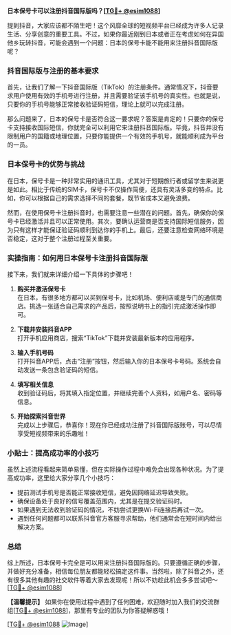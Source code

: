 **日本保号卡可以注册抖音国际版吗？[[TG💪+ @esim1088](https://t.me/s/esim1088)]**

提到抖音，大家应该都不陌生吧！这个风靡全球的短视频平台已经成为许多人记录生活、分享创意的重要工具。不过，如果你最近刚到日本或者正在考虑如何在异国他乡玩转抖音，可能会遇到一个问题：日本的保号卡能不能用来注册抖音国际版呢？

### 抖音国际版与注册的基本要求

首先，让我们了解一下抖音国际版（TikTok）的注册条件。通常情况下，抖音要求用户使用有效的手机号进行注册，并且需要验证该手机号的真实性。也就是说，只要你的手机号能够正常接收验证码短信，理论上就可以完成注册。

那么问题来了，日本的保号卡是否符合这一要求呢？答案是肯定的！只要你的保号卡支持接收国际短信，你就完全可以利用它来注册抖音国际版。毕竟，抖音并没有限制用户的国籍或地理位置，只要你能提供一个有效的手机号，就能顺利成为平台的一员。

### 日本保号卡的优势与挑战

在日本，保号卡是一种非常实用的通讯工具，尤其对于短期旅行者或留学生来说更是如此。相比于传统的SIM卡，保号卡不仅操作简便，还具有灵活多变的特点。比如，你可以根据自己的需求选择不同的套餐，既节省成本又避免浪费。

然而，在使用保号卡注册抖音时，也需要注意一些潜在的问题。首先，确保你的保号卡已经激活并且可以正常使用。其次，要确认运营商是否支持国际短信服务，因为只有这样才能保证验证码顺利到达你的手机上。最后，还要注意检查网络环境是否稳定，这对于整个注册过程至关重要。

### 实操指南：如何用日本保号卡注册抖音国际版

接下来，我们就来详细介绍一下具体的步骤吧！

1. **购买并激活保号卡**  
   在日本，有很多地方都可以买到保号卡，比如机场、便利店或是专门的通信商店。挑选一张适合自己需求的产品后，按照说明书上的指引完成激活操作即可。

2. **下载并安装抖音APP**  
   打开手机应用商店，搜索“TikTok”下载并安装最新版本的应用程序。

3. **输入手机号码**  
   打开抖音APP后，点击“注册”按钮，然后输入你的日本保号卡号码。系统会自动发送一条包含验证码的短信。

4. **填写相关信息**  
   收到验证码后，将其填入指定位置，并继续完善个人资料，如用户名、密码等信息。

5. **开始探索抖音世界**  
   完成以上步骤后，恭喜你！现在你已经成功注册了抖音国际版账号，可以尽情享受短视频带来的乐趣啦！

### 小贴士：提高成功率的小技巧

虽然上述流程看起来简单易懂，但在实际操作过程中难免会出现各种状况。为了提高成功率，这里给大家分享几个小技巧：

- 提前测试手机号是否能正常接收短信，避免因网络延迟导致失败。
- 确保设备处于良好的信号覆盖范围内，尤其是在提交验证码时。
- 如果遇到无法收到验证码的情况，不妨尝试更换Wi-Fi连接后再试一次。
- 遇到任何问题都可以联系抖音官方客服寻求帮助，他们通常会在短时间内给出解决方案。

### 总结

综上所述，日本保号卡完全是可以用来注册抖音国际版的。只要遵循正确的步骤，并做好充分准备，相信每位朋友都能轻松搞定这件事。当然啦，除了抖音之外，还有很多其他有趣的社交软件等着大家去发现呢！所以不妨趁此机会多多尝试吧～[[TG💪+ @esim1088](https://t.me/s/esim1088)]

**【温馨提示】** 如果你在使用过程中遇到了任何困难，欢迎随时加入我们的交流群组[[TG💪+ @esim1088](https://t.me/s/esim1088)]，那里有专业的团队为你答疑解惑哦！

[[TG💪+ @esim1088](https://t.me/s/esim1088) ![Image](https://i.postimg.cc/4NQfJmqS/Snipaste-2025-05-13-00-14-12.png)]